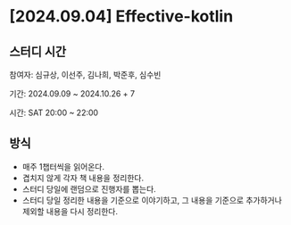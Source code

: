 # [2024.09.04] Effective-kotlin

## 스터디 시간

참여자: 심규상, 이선주, 김나희, 박준후, 심수빈

기간: 2024.09.09 ~ 2024.10.26 + 7

시간: SAT 20:00 ~ 22:00

## 방식

- 매주 1챕터씩을 읽어온다.
- 겹치지 않게 각자 책 내용을 정리한다.
- 스터디 당일에 랜덤으로 진행자를 뽑는다.
- 스터디 당일 정리한 내용을 기준으로 이야기하고, 그 내용을 기준으로 추가하거나 제외할 내용을 다시 정리한다.

